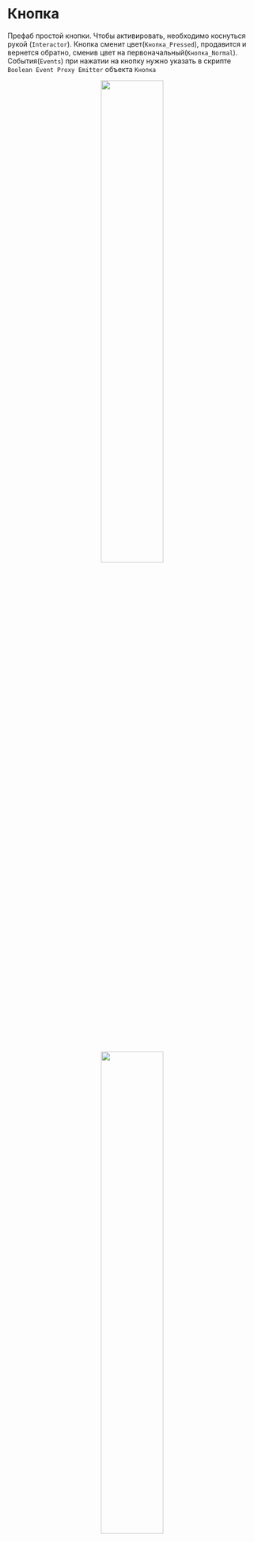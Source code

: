 # Кнопка

Префаб простой кнопки. Чтобы активировать, необходимо коснуться рукой (`Interactor`). 
Кнопка сменит цвет(`Кнопка_Pressed`), продавится и вернется обратно, сменив цвет на первоначальный(`Кнопка_Normal`).
События(`Events`) при нажатии на кнопку нужно указать в скрипте `Boolean Event Proxy Emitter` объекта `Кнопка`

<p align="center">
  <img width="50%" src="https://github.com/Picjavard/VRPlayerPackage/assets/27041046/d461a65a-5dd7-4f7c-9f88-641d80901509">
</p>

<p align="center">
  <img width="50%" src="https://github.com/Picjavard/VRPlayerPackage/assets/27041046/3c89835f-3d14-4587-b088-21ca004b79e1">
</p>


